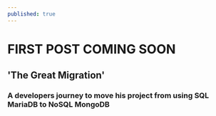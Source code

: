 ```yaml
---
published: true
---
```


# FIRST POST COMING SOON

## 'The Great Migration' 

### A developers journey to move his project from using SQL MariaDB to NoSQL MongoDB


